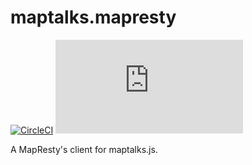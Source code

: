# maptalks.mapresty

[![CircleCI](https://circleci.com/gh/maptalks/maptalks.mapresty.js.svg?style=svg)](https://circleci.com/gh/maptalks/maptalks.mapresty.js)
[![Appveyor](https://ci.appveyor.com/api/projects/status/github/maptalks/maptalks.mapresty.js?branch=master&svg=true)](https://ci.appveyor.com/project/maptalks/maptalks-mapresty-js)

A MapResty's client for maptalks.js.
